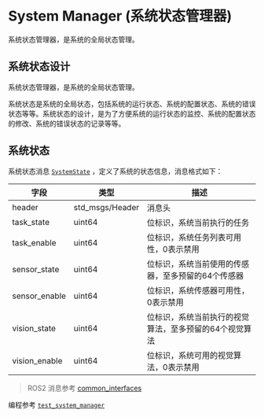 # System Manager (系统状态管理器)

系统状态管理器，是系统的全局状态管理。


## 系统状态设计

系统状态管理器，是系统的全局状态管理。

系统状态是系统的全局状态，包括系统的运行状态、系统的配置状态、系统的错误状态等等。系统状态的设计，是为了方便系统的运行状态的监控、系统的配置状态的修改、系统的错误状态的记录等等。

## 系统状态

系统状态消息 [`SystemState`](sources/interfaces/state_interfaces/msg/SystemState.msg) ，定义了系统的状态信息，消息格式如下：

| 字段          | 类型            | 描述                                                   |
| ------------- | --------------- | ------------------------------------------------------ |
| header        | std_msgs/Header | 消息头                                                 |
| task_state    | uint64          | 位标识，系统当前执行的任务                             |
| task_enable   | uint64          | 位标识，系统任务列表可用性，0表示禁用                  |
| sensor_state  | uint64          | 位标识，系统当前使用的传感器，至多预留的64个传感器     |
| sensor_enable | uint64          | 位标识，系统传感器可用性，0表示禁用                    |
| vision_state  | uint64          | 位标识，系统当前执行的视觉算法，至多预留的64个视觉算法 |
| vision_enable | uint64          | 位标识，系统可用的视觉算法，0表示禁用                  |


> ROS2 消息参考 [common_interfaces](https://github.com/ros2/common_interfaces)

编程参考 [`test_system_manager`](sources/manager/system_manager/test/test_system_manager.cpp)